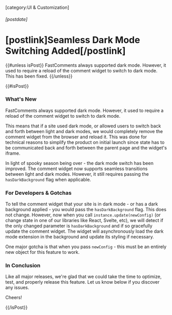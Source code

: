 [category:UI & Customization]

###### [postdate]
# [postlink]Seamless Dark Mode Switching Added[/postlink]

{{#unless isPost}}
FastComments always supported dark mode. However, it used to require a reload of the comment widget to switch to dark mode. This has been fixed.
{{/unless}}

{{#isPost}}

### What's New

FastComments always supported dark mode. However, it used to require a reload of the comment widget to switch to dark mode.

This means that if a site used dark mode, or allowed users to switch back and forth between light and dark modes, we would
completely remove the comment widget from the browser and reload it. This was done for technical reasons to simplify the product
on initial launch since state has to be communicated back and forth between the parent page and the widget's iframe.

In light of spooky season being over - the dark mode switch has been improved. The comment widget now supports seamless transitions between light
and dark modes. However, it still requires passing the `hasDarkBackground` flag when applicable.

### For Developers & Gotchas

To tell the comment widget that your site is in dark mode - or has a dark background applied - you would pass the
`hasDarkBackground` flag. This does not change. However, now when you call `instance.update(newConfig)` (or change state
in one of our libraries like React, Svelte, etc), we will detect if the only changed parameter is `hasDarkBackground` and if so
gracefully update the comment widget. The widget will asynchronously load the dark mode extension in the background and update its styling
if necessary.

One major gotcha is that when you pass `newConfig` - this must be an entirely new object for this feature to work.

### In Conclusion

Like all major releases, we're glad that we could take the time to optimize, test, and properly release this feature. Let us know
below if you discover any issues.

Cheers!

{{/isPost}}
